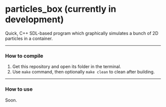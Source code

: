 # particles_box (currently in development)
Quick, C++ SDL-based program which graphically simulates a bunch of 2D particles in a container.

------------

### How to compile
1. Get this repository and open its folder in the terminal.
2. Use  `make` command, then optionally `make clean` to clean after building.

------------

### How to use
Soon.
